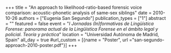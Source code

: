 +++
title = "An approach to likelihood-ratio-based forensic voice comparison: acoustic-phonetic analysis of same-sex siblings"
date = 2010-10-26
authors = ["Eugenia San Segundo"]
publication_types = ["1"]
abstract = ""
featured = false
event = "*I Jornadas (In)formativas de Lingüística Forense: panorama actual de la Lingüística Forense en el ámbito legal y policial. Teoría y práctica*"
location = "Universidad Aut&#243;noma de Madrid, Spain"
all_day = true
#url_custom = [{name = "Poster", url ="san-segundo-approach-2010-poster.pdf"}]
+++

